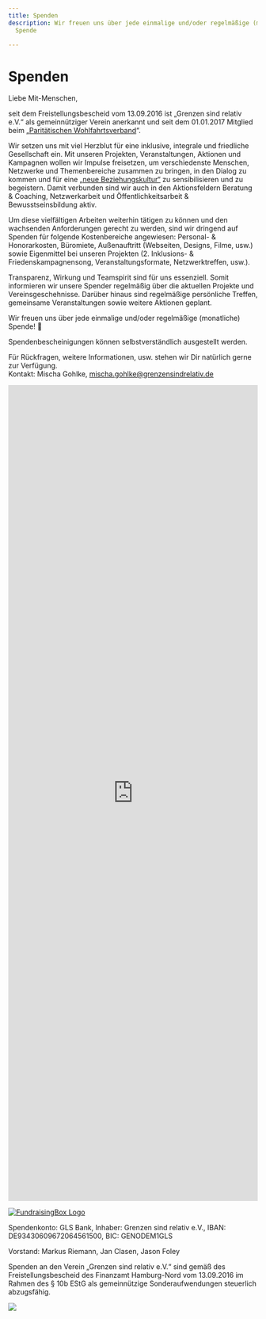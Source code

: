 ```yaml
---
title: Spenden
description: Wir freuen uns über jede einmalige und/oder regelmäßige (monatliche)
  Spende

---
```

# Spenden

Liebe Mit-Menschen,

seit dem Freistellungsbescheid vom 13.09.2016 ist „Grenzen sind relativ e.V.“ als gemeinnütziger Verein anerkannt und seit dem 01.01.2017 Mitglied beim „[Paritätischen Wohlfahrtsverband](https://www.paritaet-hamburg.de/startseite.html)“.

Wir setzen uns mit viel Herzblut für eine inklusive, integrale und friedliche Gesellschaft ein. Mit unseren Projekten, Veranstaltungen, Aktionen und Kampagnen wollen wir Impulse freisetzen, um verschiedenste Menschen, Netzwerke und Themenbereiche zusammen zu bringen, in den Dialog zu kommen und für eine [„neue Beziehungskultur“](https://www.grenzensindrelativ.de/ueber-uns/herleitung.html) zu sensibilisieren und zu begeistern. Damit verbunden sind wir auch in den Aktionsfeldern Beratung & Coaching, Netzwerkarbeit und Öffentlichkeitsarbeit & Bewusstseinsbildung aktiv.

Um diese vielfältigen Arbeiten weiterhin tätigen zu können und den wachsenden Anforderungen gerecht zu werden, sind wir dringend auf Spenden für folgende Kostenbereiche angewiesen: Personal- & Honorarkosten, Büromiete, Außenauftritt (Webseiten, Designs, Filme, usw.) sowie Eigenmittel bei unseren Projekten (2. Inklusions- & Friedenskampagnensong, Veranstaltungsformate, Netzwerktreffen, usw.).

Transparenz, Wirkung und Teamspirit sind für uns essenziell. Somit informieren wir unsere Spender regelmäßig über die aktuellen Projekte und Vereinsgeschehnisse. Darüber hinaus sind regelmäßige persönliche Treffen, gemeinsame Veranstaltungen sowie weitere Aktionen geplant.

Wir freuen uns über jede einmalige und/oder regelmäßige (monatliche) Spende! 🙂

Spendenbescheinigungen können selbstverständlich ausgestellt werden.

Für Rückfragen, weitere Informationen, usw. stehen wir Dir natürlich gerne zur Verfügung.  
Kontakt: Mischa Gohlke, mischa.gohlke@grenzensindrelativ.de

<iframe src="https://secure.fundraisingbox.com/app/payment?hash=6j98n4k8fqegir0h#http%3A%2F%2Fwww.grenzensindrelativ.de%2Fspenden.html" id="fbIframe" title="Spendenformular" style="width: 100%; height: 1648px;" scrolling="no" allowtransparency="true" width="100%" height="1500" frameborder="0"><h2>Spendenformular</h2><p>Ihr Browser kann keine iFrames darstellen, bitte nutzen Sie folgenden Link: <a href="https://secure.fundraisingbox.com/app/payment?hash=6j98n4k8fqegir0h#http%3A%2F%2Fwww.grenzensindrelativ.de%2Fspenden.html">Spendenformular</a></p></iframe>

[![FundraisingBox Logo](https://secure.fundraisingbox.com/images/FundraisingBox-Logo-Widget.png)](https://www.fundraisingbox.com)

Spendenkonto: GLS Bank, Inhaber: Grenzen sind relativ e.V., IBAN: DE93430609672064561500, BIC: GENODEM1GLS

Vorstand: Markus Riemann, Jan Clasen, Jason Foley

Spenden an den Verein „Grenzen sind relativ e.V.“ sind gemäß des Freistellungsbescheid des Finanzamt Hamburg-Nord vom 13.09.2016 im Rahmen des § 10b EStG als gemeinnützige Sonderaufwendungen steuerlich abzugsfähig.

[![](https://www.grenzensindrelativ.de/wp-content/uploads/2019/03/Gsr-FB-Banner_2018.jpg)](https://www.grenzensindrelativ.de/wp-content/uploads/2019/03/Gsr-FB-Banner_2018.jpg)
